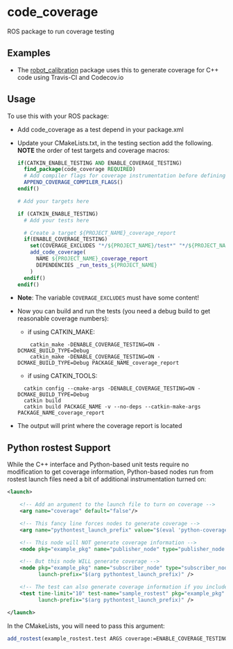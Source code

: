 # code_coverage

ROS package to run coverage testing

## Examples

 * The [robot_calibration](https://github.com/mikeferguson/robot_calibration) package uses this to generate coverage for C++ code using Travis-CI and Codecov.io

## Usage
To use this with your ROS package:

 * Add code_coverage as a test depend in your package.xml
 * Update your CMakeLists.txt, in the testing section add the following. **NOTE** the order of test targets and coverage macros:
   ```cmake
   if(CATKIN_ENABLE_TESTING AND ENABLE_COVERAGE_TESTING)
     find_package(code_coverage REQUIRED)
     # Add compiler flags for coverage instrumentation before defining any targets
     APPEND_COVERAGE_COMPILER_FLAGS()
   endif()
   
   # Add your targets here
   
   if (CATKIN_ENABLE_TESTING)
     # Add your tests here
   
     # Create a target ${PROJECT_NAME}_coverage_report
     if(ENABLE_COVERAGE_TESTING)
       set(COVERAGE_EXCLUDES "*/${PROJECT_NAME}/test*" "*/${PROJECT_NAME}/other_dir_i_dont_care_about*")
       add_code_coverage(
         NAME ${PROJECT_NAME}_coverage_report
         DEPENDENCIES _run_tests_${PROJECT_NAME}
       )
     endif()
   endif()
   ```
* **Note**: The variable `COVERAGE_EXCLUDES` must have some content!
* Now you can build and run the tests (you need a debug build to get reasonable coverage numbers):

  - if using CATKIN_MAKE:
  ```
      catkin_make -DENABLE_COVERAGE_TESTING=ON -DCMAKE_BUILD_TYPE=Debug
      catkin_make -DENABLE_COVERAGE_TESTING=ON -DCMAKE_BUILD_TYPE=Debug PACKAGE_NAME_coverage_report
  ```
  - if using CATKIN_TOOLS:
  ```
    catkin config --cmake-args -DENABLE_COVERAGE_TESTING=ON -DCMAKE_BUILD_TYPE=Debug
    catkin build
    catkin build PACKAGE_NAME -v --no-deps --catkin-make-args PACKAGE_NAME_coverage_report 
  ```

* The output will print where the coverage report is located

## Python rostest Support

While the C++ interface and Python-based unit tests require no
modification to get coverage information, Python-based nodes
run from rostest launch files need a bit of additional
instrumentation turned on:

```xml
<launch>

    <!-- Add an argument to the launch file to turn on coverage -->
    <arg name="coverage" default="false"/>

    <!-- This fancy line forces nodes to generate coverage -->
    <arg name="pythontest_launch_prefix" value="$(eval 'python-coverage run -p' if arg('coverage') else '')"/>

    <!-- This node will NOT generate coverage information -->
    <node pkg="example_pkg" name="publisher_node" type="publisher_node.py" />

    <!-- But this node WILL generate coverage -->
    <node pkg="example_pkg" name="subscriber_node" type="subscriber_node.py"
          launch-prefix="$(arg pythontest_launch_prefix)" />

    <!-- The test can also generate coverage information if you include the launch-prefix -->
    <test time-limit="10" test-name="sample_rostest" pkg="example_pkg" type="sample_rostest.py"
          launch-prefix="$(arg pythontest_launch_prefix)" />

</launch>
```

In the CMakeLists, you will need to pass this argument:

```cmake
add_rostest(example_rostest.test ARGS coverage:=ENABLE_COVERAGE_TESTING)
```
